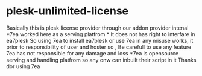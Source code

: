 # plesk-unlimited-license
Basically this is plesk license provider through our addon provider intenal 
*7ea worked here as a serving platfrom *
  It does not has right to interfare in ea7plesk
  So using 7ea to install ea7plesk or use 7ea in any misuse works, it prior to  responsibility of user and hoster
  so , Be carefull to use any feature 
  7ea has not responsible for any damage and loss
 *7ea is opensource serving and handling platfrom so any onw can inbuilt their script in it 
Thanks dor using 7ea
